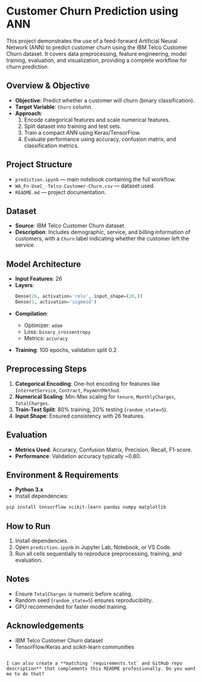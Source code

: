 # Customer Churn Prediction using ANN

This project demonstrates the use of a feed-forward Artificial Neural Network (ANN) to predict customer churn using the IBM Telco Customer Churn dataset. It covers data preprocessing, feature engineering, model training, evaluation, and visualization, providing a complete workflow for churn prediction.


## Overview & Objective
- **Objective**: Predict whether a customer will churn (binary classification).  
- **Target Variable**: `Churn` column.  
- **Approach**: 
  1. Encode categorical features and scale numerical features.  
  2. Split dataset into training and test sets.  
  3. Train a compact ANN using Keras/TensorFlow.  
  4. Evaluate performance using accuracy, confusion matrix, and classification metrics.


## Project Structure
- `prediction.ipynb` — main notebook containing the full workflow.  
- `WA_Fn-UseC_-Telco-Customer-Churn.csv` — dataset used.  
- `README.md` — project documentation.


## Dataset
- **Source**: IBM Telco Customer Churn dataset.  
- **Description**: Includes demographic, service, and billing information of customers, with a `Churn` label indicating whether the customer left the service.  



## Model Architecture
- **Input Features**: 26  
- **Layers**:
  ```python
  Dense(26, activation='relu', input_shape=(26,))
  Dense(1, activation='sigmoid')
  ```

* **Compilation**:

  * Optimizer: `adam`
  * Loss: `binary_crossentropy`
  * Metrics: `accuracy`
* **Training**: 100 epochs, validation split 0.2


## Preprocessing Steps

1. **Categorical Encoding**: One-hot encoding for features like `InternetService`, `Contract`, `PaymentMethod`.
2. **Numerical Scaling**: Min-Max scaling for `tenure`, `MonthlyCharges`, `TotalCharges`.
3. **Train-Test Split**: 80% training, 20% testing (`random_state=5`).
4. **Input Shape**: Ensured consistency with 26 features.



## Evaluation

* **Metrics Used**: Accuracy, Confusion Matrix, Precision, Recall, F1-score.
* **Performance**: Validation accuracy typically \~0.80.



## Environment & Requirements

* **Python 3.x**
* Install dependencies:

```bash
pip install tensorflow scikit-learn pandas numpy matplotlib
```



## How to Run

1. Install dependencies.
2. Open `prediction.ipynb` in Jupyter Lab, Notebook, or VS Code.
3. Run all cells sequentially to reproduce preprocessing, training, and evaluation.



## Notes

* Ensure `TotalCharges` is numeric before scaling.
* Random seed (`random_state=5`) ensures reproducibility.
* GPU recommended for faster model training.



## Acknowledgements

* IBM Telco Customer Churn dataset
* TensorFlow/Keras and scikit-learn communities

```

I can also create a **matching `requirements.txt` and GitHub repo description** that complements this README professionally. Do you want me to do that?
```
